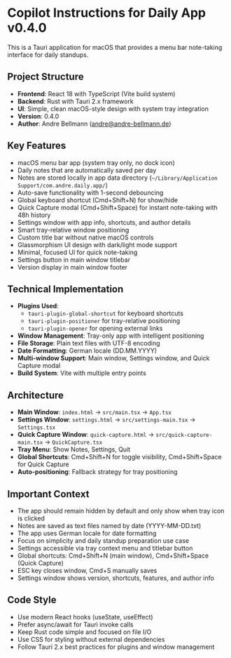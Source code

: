 # Copilot Instructions for Daily App v0.4.0

<!-- Use this file to provide workspace-specific custom instructions to Copilot. For more details, visit https://code.visualstudio.com/docs/copilot/copilot-customization#_use-a-githubcopilotinstructionsmd-file -->

This is a Tauri application for macOS that provides a menu bar note-taking interface for daily standups.

## Project Structure
- **Frontend**: React 18 with TypeScript (Vite build system)
- **Backend**: Rust with Tauri 2.x framework
- **UI**: Simple, clean macOS-style design with system tray integration
- **Version**: 0.4.0
- **Author**: Andre Bellmann (andre@andre-bellmann.de)

## Key Features
- macOS menu bar app (system tray only, no dock icon)
- Daily notes that are automatically saved per day
- Notes are stored locally in app data directory (`~/Library/Application Support/com.andre.daily.app/`)
- Auto-save functionality with 1-second debouncing
- Global keyboard shortcut (Cmd+Shift+N) for show/hide
- Quick Capture modal (Cmd+Shift+Space) for instant note-taking with 48h history
- Settings window with app info, shortcuts, and author details
- Smart tray-relative window positioning
- Custom title bar without native macOS controls
- Glassmorphism UI design with dark/light mode support
- Minimal, focused UI for quick note-taking
- Settings button in main window titlebar
- Version display in main window footer

## Technical Implementation
- **Plugins Used**:
  - `tauri-plugin-global-shortcut` for keyboard shortcuts
  - `tauri-plugin-positioner` for tray-relative positioning
  - `tauri-plugin-opener` for opening external links
- **Window Management**: Tray-only app with intelligent positioning
- **File Storage**: Plain text files with UTF-8 encoding
- **Date Formatting**: German locale (DD.MM.YYYY)
- **Multi-window Support**: Main window, Settings window, and Quick Capture modal
- **Build System**: Vite with multiple entry points

## Architecture
- **Main Window**: `index.html` → `src/main.tsx` → `App.tsx`
- **Settings Window**: `settings.html` → `src/settings-main.tsx` → `Settings.tsx`
- **Quick Capture Window**: `quick-capture.html` → `src/quick-capture-main.tsx` → `QuickCapture.tsx`
- **Tray Menu**: Show Notes, Settings, Quit
- **Global Shortcuts**: Cmd+Shift+N for toggle visibility, Cmd+Shift+Space for Quick Capture
- **Auto-positioning**: Fallback strategy for tray positioning

## Important Context
- The app should remain hidden by default and only show when tray icon is clicked
- Notes are saved as text files named by date (YYYY-MM-DD.txt)
- The app uses German locale for date formatting
- Focus on simplicity and daily standup preparation use case
- Settings accessible via tray context menu and titlebar button
- Global shortcuts: Cmd+Shift+N (main window), Cmd+Shift+Space (Quick Capture)
- ESC key closes window, Cmd+S manually saves
- Settings window shows version, shortcuts, features, and author info

## Code Style
- Use modern React hooks (useState, useEffect)
- Prefer async/await for Tauri invoke calls
- Keep Rust code simple and focused on file I/O
- Use CSS for styling without external dependencies
- Follow Tauri 2.x best practices for plugins and window management
